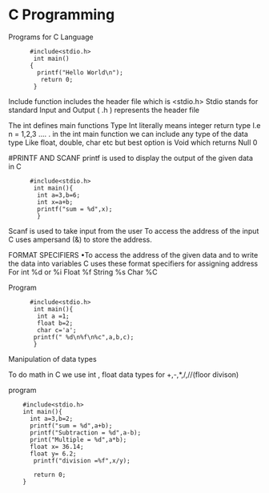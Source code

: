 # C Programming
Programs for C Language 



          #include<stdio.h>
           int main()
          {
            printf("Hello World\n");
             return 0;
           }



Include function includes the header file which is <stdio.h>
Stdio stands for standard Input and Output  ( .h ) represents the header file


The int  defines main functions Type 
 Int  literally means integer return type I.e n  = 1,2,3 ....   . in the int  main function we can include any type of the data type
Like float, double, char etc but best option is Void which returns Null   0

 #PRINTF AND SCANF
printf is used to display the output of the given data in C 


          #include<stdio.h>
           int main(){
            int a=3,b=6;
            int x=a+b;
            printf("sum = %d",x);
            }

Scanf is used to take input from the user 
To access the address of the input C uses ampersand (&) to store the address.

FORMAT SPECIFIERS 
•To access the address of the given data and to write the data into variables C uses these format specifiers for assigning address 
For int %d or %i
    Float %f
    String %s
    Char %C

Program 

          #include<stdio.h>
           int main(){
            int a =1;
            float b=2;
            char c='a';
           printf(" %d\n%f\n%c",a,b,c);
           }

Manipulation of data types 

To do math in C we use int , float data types 
for +,-,*,/,//(floor divison)

program 

        #include<stdio.h>
        int main(){
          int a=3,b=2;
          printf("sum = %d",a+b);
          printf("Subtraction = %d",a-b);
          print("Multiple = %d",a*b);
          float x= 36.14;
          float y= 6.2;
           printf("division =%f",x/y);

           return 0;
        }
